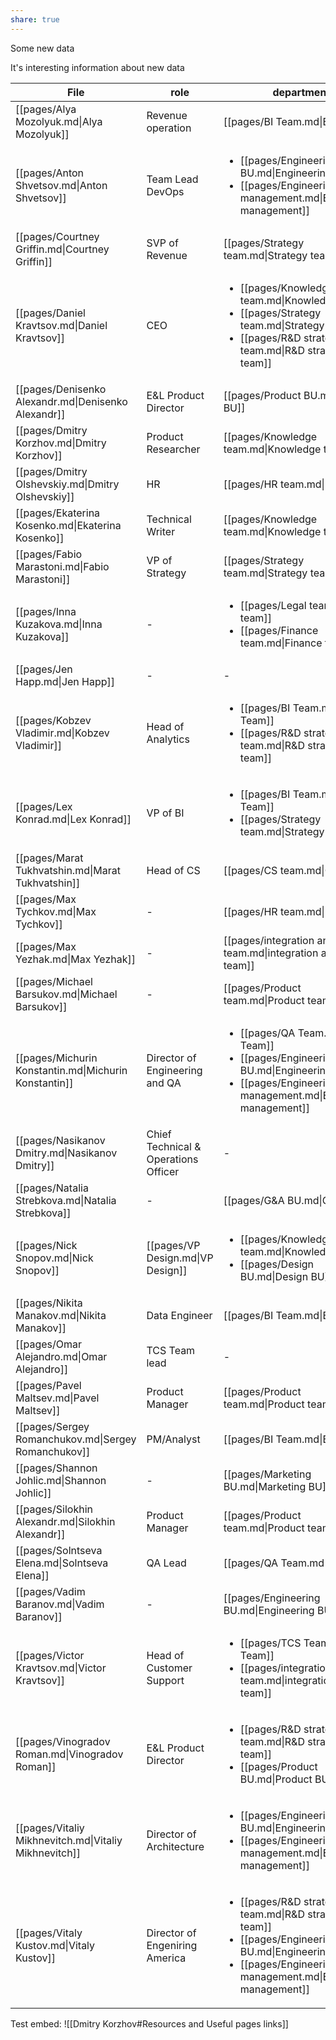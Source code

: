 ```yaml
---
share: true
---
```


Some new data 

It's interesting information about new data

| File                                                  | role                                 | department                                                                                                                                                                                     |
| ----------------------------------------------------- | ------------------------------------ | ---------------------------------------------------------------------------------------------------------------------------------------------------------------------------------------------- |
| [[pages/Alya Mozolyuk.md\|Alya Mozolyuk]]             | Revenue operation                    | [[pages/BI Team.md\|BI Team]]                                                                                                                                                                  |
| [[pages/Anton  Shvetsov.md\|Anton  Shvetsov]]         | Team Lead DevOps                     | <ul><li>[[pages/Engineering BU.md\\|Engineering BU]]</li><li>[[pages/Engineering management.md\\|Engineering management]]</li></ul>                                                            |
| [[pages/Courtney Griffin.md\|Courtney Griffin]]       | SVP of Revenue                       | [[pages/Strategy team.md\|Strategy team]]                                                                                                                                                      |
| [[pages/Daniel Kravtsov.md\|Daniel Kravtsov]]         | CEO                                  | <ul><li>[[pages/Knowledge team.md\\|Knowledge team]]</li><li>[[pages/Strategy team.md\\|Strategy team]]</li><li>[[pages/R&D strategy team.md\\|R&D strategy team]]</li></ul>                   |
| [[pages/Denisenko Alexandr.md\|Denisenko Alexandr]]   | E&L Product Director                 | [[pages/Product BU.md\|Product BU]]                                                                                                                                                            |
| [[pages/Dmitry Korzhov.md\|Dmitry Korzhov]]           | Product Researcher                   | [[pages/Knowledge team.md\|Knowledge team]]                                                                                                                                                    |
| [[pages/Dmitry Olshevskiy.md\|Dmitry Olshevskiy]]     | HR                                   | [[pages/HR team.md\|HR team]]                                                                                                                                                                  |
| [[pages/Ekaterina Kosenko.md\|Ekaterina Kosenko]]     | Technical Writer                     | [[pages/Knowledge team.md\|Knowledge team]]                                                                                                                                                    |
| [[pages/Fabio Marastoni.md\|Fabio Marastoni]]         | VP of Strategy                       | [[pages/Strategy team.md\|Strategy team]]                                                                                                                                                      |
| [[pages/Inna Kuzakova.md\|Inna Kuzakova]]             | \-                                   | <ul><li>[[pages/Legal team.md\\|Legal team]]</li><li>[[pages/Finance team.md\\|Finance team]]</li></ul>                                                                                        |
| [[pages/Jen Happ.md\|Jen Happ]]                       | \-                                   | \-                                                                                                                                                                                             |
| [[pages/Kobzev Vladimir.md\|Kobzev Vladimir]]         | Head of Analytics                    | <ul><li>[[pages/BI Team.md\\|BI Team]]</li><li>[[pages/R&D strategy team.md\\|R&D strategy team]]</li></ul>                                                                                    |
| [[pages/Lex Konrad.md\|Lex Konrad]]                   | VP of BI                             | <ul><li>[[pages/BI Team.md\\|BI Team]]</li><li>[[pages/Strategy team.md\\|Strategy team]]</li></ul>                                                                                            |
| [[pages/Marat Tukhvatshin.md\|Marat Tukhvatshin]]     | Head of CS                           | [[pages/CS team.md\|CS team]]                                                                                                                                                                  |
| [[pages/Max Tychkov.md\|Max Tychkov]]                 | \-                                   | [[pages/HR team.md\|HR team]]                                                                                                                                                                  |
| [[pages/Max Yezhak.md\|Max Yezhak]]                   | \-                                   | [[pages/integration analysts team.md\|integration analysts team]]                                                                                                                              |
| [[pages/Michael Barsukov.md\|Michael Barsukov]]       | \-                                   | [[pages/Product team.md\|Product team]]                                                                                                                                                        |
| [[pages/Michurin Konstantin.md\|Michurin Konstantin]] | Director of Engineering and QA       | <ul><li>[[pages/QA Team.md\\|QA Team]]</li><li>[[pages/Engineering BU.md\\|Engineering BU]]</li><li>[[pages/Engineering management.md\\|Engineering management]]</li></ul>                     |
| [[pages/Nasikanov Dmitry.md\|Nasikanov Dmitry]]       | Chief Technical & Operations Officer | \-                                                                                                                                                                                             |
| [[pages/Natalia Strebkova.md\|Natalia Strebkova]]     | \-                                   | [[pages/G&A BU.md\|G&A BU]]                                                                                                                                                                    |
| [[pages/Nick Snopov.md\|Nick Snopov]]                 | [[pages/VP Design.md\|VP Design]]    | <ul><li>[[pages/Knowledge team.md\\|Knowledge team]]</li><li>[[pages/Design BU.md\\|Design BU]]</li></ul>                                                                                      |
| [[pages/Nikita Manakov.md\|Nikita Manakov]]           | Data Engineer                        | [[pages/BI Team.md\|BI Team]]                                                                                                                                                                  |
| [[pages/Omar Alejandro.md\|Omar Alejandro]]           | TCS Team lead                        | \-                                                                                                                                                                                             |
| [[pages/Pavel Maltsev.md\|Pavel Maltsev]]             | Product Manager                      | [[pages/Product team.md\|Product team]]                                                                                                                                                        |
| [[pages/Sergey Romanchukov.md\|Sergey Romanchukov]]   | PM/Analyst                           | [[pages/BI Team.md\|BI Team]]                                                                                                                                                                  |
| [[pages/Shannon Johlic.md\|Shannon Johlic]]           | \-                                   | [[pages/Marketing BU.md\|Marketing BU]]                                                                                                                                                        |
| [[pages/Silokhin Alexandr.md\|Silokhin Alexandr]]     | Product Manager                      | [[pages/Product team.md\|Product team]]                                                                                                                                                        |
| [[pages/Solntseva Elena.md\|Solntseva Elena]]         | QA Lead                              | [[pages/QA Team.md\|QA Team]]                                                                                                                                                                  |
| [[pages/Vadim Baranov.md\|Vadim Baranov]]             | \-                                   | [[pages/Engineering BU.md\|Engineering BU]]                                                                                                                                                    |
| [[pages/Victor Kravtsov.md\|Victor Kravtsov]]         | Head of Customer Support             | <ul><li>[[pages/TCS Team.md\\|TCS Team]]</li><li>[[pages/integration analysts team.md\\|integration analysts team]]</li></ul>                                                                  |
| [[pages/Vinogradov Roman.md\|Vinogradov Roman]]       | E&L Product Director                 | <ul><li>[[pages/R&D strategy team.md\\|R&D strategy team]]</li><li>[[pages/Product BU.md\\|Product BU]]</li></ul>                                                                              |
| [[pages/Vitaliy Mikhnevitch.md\|Vitaliy Mikhnevitch]] | Director of Architecture             | <ul><li>[[pages/Engineering BU.md\\|Engineering BU]]</li><li>[[pages/Engineering management.md\\|Engineering management]]</li></ul>                                                            |
| [[pages/Vitaly Kustov.md\|Vitaly Kustov]]             | Director of Engeniring  America      | <ul><li>[[pages/R&D strategy team.md\\|R&D strategy team]]</li><li>[[pages/Engineering BU.md\\|Engineering BU]]</li><li>[[pages/Engineering management.md\\|Engineering management]]</li></ul> |


Test embed:
![[Dmitry Korzhov#Resources and Useful pages links]]